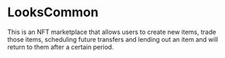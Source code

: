 # LooksCommon

This is an NFT marketplace that allows users to create new items, trade those items, scheduling future transfers and lending out an item and will return to them after a certain period.
